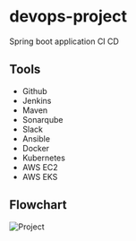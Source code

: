 # devops-project
Spring boot application CI CD

## Tools

- Github
- Jenkins
- Maven
- Sonarqube
- Slack
- Ansible
- Docker
- Kubernetes
- AWS EC2
- AWS EKS

## Flowchart

![Project](https://user-images.githubusercontent.com/92622331/182093137-b6bd072b-ec75-4a2c-a0de-c216a61c6032.png)


